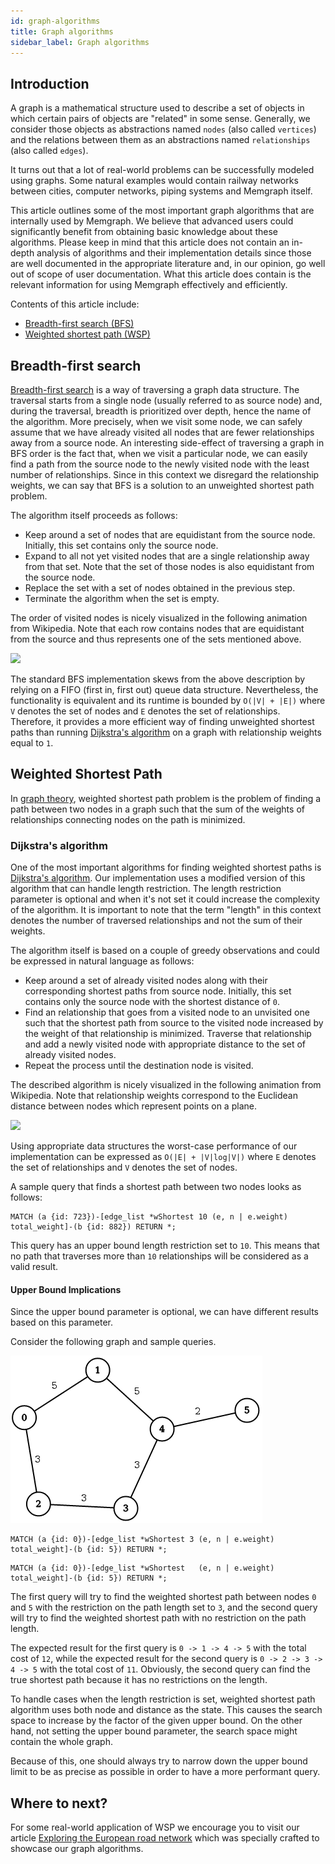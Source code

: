 ```yaml
---
id: graph-algorithms
title: Graph algorithms
sidebar_label: Graph algorithms
---
```


## Introduction

A graph is a mathematical structure used to describe a set of objects in which
certain pairs of objects are "related" in some sense. Generally, we consider
those objects as abstractions named `nodes` (also called `vertices`) and the
relations between them as an abstractions named `relationships` (also called
`edges`).

It turns out that a lot of real-world problems can be successfully modeled using
graphs. Some natural examples would contain railway networks between cities,
computer networks, piping systems and Memgraph itself.

This article outlines some of the most important graph algorithms that are
internally used by Memgraph. We believe that advanced users could significantly
benefit from obtaining basic knowledge about these algorithms. Please keep in
mind that this article does not contain an in-depth analysis of algorithms and
their implementation details since those are well documented in the appropriate
literature and, in our opinion, go well out of scope of user documentation. What
this article does contain is the relevant information for using Memgraph
effectively and efficiently.

Contents of this article include:

  * [Breadth-first search (BFS)](#breadth-first-search)
  * [Weighted shortest path (WSP)](#weighted-shortest-path)


## Breadth-first search

[Breadth-first search](https://en.wikipedia.org/wiki/Breadth-first_search) is a
way of traversing a graph data structure. The traversal starts from a single
node (usually referred to as source node) and, during the traversal, breadth is
prioritized over depth, hence the name of the algorithm. More precisely, when we
visit some node, we can safely assume that we have already visited all nodes
that are fewer relationships away from a source node. An interesting side-effect
of traversing a graph in BFS order is the fact that, when we visit a particular
node, we can easily find a path from the source node to the newly visited node
with the least number of relationships. Since in this context we disregard the
relationship weights, we can say that BFS is a solution to an unweighted
shortest path problem.

The algorithm itself proceeds as follows:

  * Keep around a set of nodes that are equidistant from the source node.
    Initially, this set contains only the source node.
  * Expand to all not yet visited nodes that are a single relationship away from
    that set. Note that the set of those nodes is also equidistant from the
    source node.
  * Replace the set with a set of nodes obtained in the previous step.
  * Terminate the algorithm when the set is empty.

The order of visited nodes is nicely visualized in the following animation from
Wikipedia. Note that each row contains nodes that are equidistant from the
source and thus represents one of the sets mentioned above.

![](https://upload.wikimedia.org/wikipedia/commons/5/5d/Breadth-First-Search-Algorithm.gif)

The standard BFS implementation skews from the above description by relying on a
FIFO (first in, first out) queue data structure. Nevertheless, the functionality
is equivalent and its runtime is bounded by `O(|V| + |E|)` where `V` denotes the
set of nodes and `E` denotes the set of relationships. Therefore, it provides a
more efficient way of finding unweighted shortest paths than running [Dijkstra's
algorithm](#weighted-shortest-path) on a graph with relationship weights equal
to `1`.

## Weighted Shortest Path

In [graph theory](https://en.wikipedia.org/wiki/Graph_theory), weighted shortest
path problem is the problem of finding a path between two nodes in a graph such
that the sum of the weights of relationships connecting nodes on the path is
minimized.

### Dijkstra's algorithm

One of the most important algorithms for finding weighted shortest paths is
[Dijkstra's algorithm](https://en.wikipedia.org/wiki/Dijkstra%27s_algorithm).
Our implementation uses a modified version of this algorithm that can handle
length restriction. The length restriction parameter is optional and when it's
not set it could increase the complexity of the algorithm. It is important to
note that the term "length" in this context denotes the number of traversed
relationships and not the sum of their weights.

The algorithm itself is based on a couple of greedy observations and could be
expressed in natural language as follows:

  * Keep around a set of already visited nodes along with their corresponding
    shortest paths from source node. Initially, this set contains only the
    source node with the shortest distance of `0`.
  * Find an relationship that goes from a visited node to an unvisited one such
    that the shortest path from source to the visited node increased by the
    weight of that relationship is minimized. Traverse that relationship and add
    a newly visited node with appropriate distance to the set of already visited
    nodes.
  * Repeat the process until the destination node is visited.

The described algorithm is nicely visualized in the following animation from
Wikipedia. Note that relationship weights correspond to the Euclidean distance
between nodes which represent points on a plane.

![](https://upload.wikimedia.org/wikipedia/commons/e/e4/DijkstraDemo.gif)

Using appropriate data structures the worst-case performance of our
implementation can be expressed as  `O(|E| + |V|log|V|)` where `E` denotes
the set of relationships and `V` denotes the set of nodes.

A sample query that finds a shortest path between two nodes looks as follows:

```cypher
MATCH (a {id: 723})-[edge_list *wShortest 10 (e, n | e.weight) total_weight]-(b {id: 882}) RETURN *;
```

This query has an upper bound length restriction set to `10`. This means that no
path that traverses more than `10` relationships will be considered as a valid
result.

#### Upper Bound Implications

Since the upper bound parameter is optional, we can have different results based
on this parameter.

Consider the following graph and sample queries.

![](../data/graph.png)

```cypher
MATCH (a {id: 0})-[edge_list *wShortest 3 (e, n | e.weight) total_weight]-(b {id: 5}) RETURN *;
```

```cypher
MATCH (a {id: 0})-[edge_list *wShortest   (e, n | e.weight) total_weight]-(b {id: 5}) RETURN *;
```

The first query will try to find the weighted shortest path between nodes `0`
and `5` with the restriction on the path length set to `3`, and the second query
will try to find the weighted shortest path with no restriction on the path
length.

The expected result for the first query is `0 -> 1 -> 4 -> 5` with the total
cost of `12`, while the expected result for the second query is
`0 -> 2 -> 3 -> 4 -> 5` with the total cost of `11`. Obviously, the second
query can find the true shortest path because it has no restrictions on the
length.

To handle cases when the length restriction is set, weighted shortest path
algorithm uses both node and distance as the state. This causes the search
space to increase by the factor of the given upper bound. On the other hand, not
setting the upper bound parameter, the search space might contain the whole
graph.

Because of this, one should always try to narrow down the upper bound limit to
be as precise as possible in order to have a more performant query.

## Where to next?

For some real-world application of WSP we encourage you to visit our article 
[Exploring the European road network](../tutorials/exploring-the-european-road-network.md)
which was specially crafted to showcase our graph algorithms.
